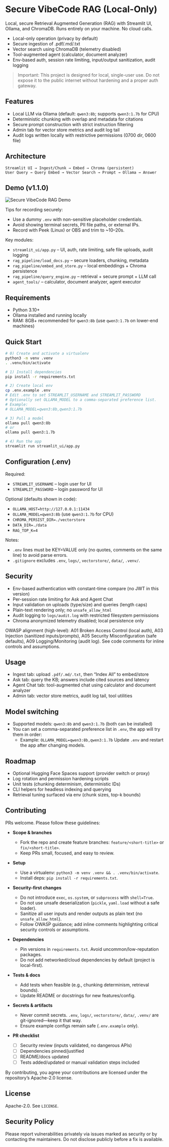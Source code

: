 # Secure VibeCode RAG (Local-Only)

Local, secure Retrieval Augmented Generation (RAG) with Streamlit UI, Ollama, and ChromaDB. Runs entirely on your machine. No cloud calls.

- Local-only operation (privacy by default)
- Secure ingestion of .pdf/.md/.txt
- Vector search using ChromaDB (telemetry disabled)
- Tool-augmented agent (calculator, document analyzer)
- Env-based auth, session rate limiting, input/output sanitization, audit logging

> Important: This project is designed for local, single-user use. Do not expose it to the public internet without hardening and a proper auth gateway.

## Features
- Local LLM via Ollama (default: `qwen3:8b`; supports `qwen3:1.7b` for CPU)
- Deterministic chunking with overlap and metadata for citations
- Secure prompt construction with strict instruction filtering
- Admin tab for vector store metrics and audit log tail
- Audit logs written locally with restrictive permissions (0700 dir, 0600 file)

## Architecture
```
Streamlit UI → Ingest/Chunk → Embed → Chroma (persistent)
User Query → Query Embed → Vector Search → Prompt → Ollama → Answer
```

## Demo (v1.1.0)
![Secure VibeCode RAG Demo](assets/demo.gif)

Tips for recording securely:
- Use a dummy `.env` with non-sensitive placeholder credentials.
- Avoid showing terminal secrets, PII file paths, or external IPs.
- Record with Peek (Linux) or OBS and trim to ~10–20s.

Key modules:
- `streamlit_ui/app.py` – UI, auth, rate limiting, safe file uploads, audit logging
- `rag_pipeline/load_docs.py` – secure loaders, chunking, metadata
- `rag_pipeline/embed_and_store.py` – local embeddings + Chroma persistence
- `rag_pipeline/query_engine.py` – retrieval + secure prompt + LLM call
- `agent_tools/` – calculator, document analyzer, agent executor

## Requirements
- Python 3.10+
- Ollama installed and running locally
- RAM: 8GB+ recommended for `qwen3:8b` (use `qwen3:1.7b` on lower-end machines)

## Quick Start
```bash
# 0) Create and activate a virtualenv
python3 -m venv .venv
. .venv/bin/activate

# 1) Install dependencies
pip install -r requirements.txt

# 2) Create local env
cp .env.example .env
# Edit .env to set STREAMLIT_USERNAME and STREAMLIT_PASSWORD
# Optionally set OLLAMA_MODEL to a comma-separated preference list.
# Example:
# OLLAMA_MODEL=qwen3:8b,qwen3:1.7b

# 3) Pull a model
ollama pull qwen3:8b
# or
ollama pull qwen3:1.7b

# 4) Run the app
streamlit run streamlit_ui/app.py
```

## Configuration (.env)
Required:
- `STREAMLIT_USERNAME` – login user for UI
- `STREAMLIT_PASSWORD` – login password for UI

Optional (defaults shown in code):
- `OLLAMA_HOST=http://127.0.0.1:11434`
- `OLLAMA_MODEL=qwen3:8b` (use `qwen3:1.7b` for CPU)
- `CHROMA_PERSIST_DIR=./vectorstore`
- `DATA_DIR=./data`
- `RAG_TOP_K=4`

Notes:
- `.env` lines must be KEY=VALUE only (no quotes, comments on the same line) to avoid parse errors.
- `.gitignore` excludes `.env`, `logs/`, `vectorstore/`, `data/`, `.venv/`.

## Security
- Env-based authentication with constant-time compare (no JWT in this version)
- Per-session rate limiting for Ask and Agent Chat
- Input validation on uploads (type/size) and queries (length caps)
- Plain-text rendering only; no `unsafe_allow_html`
- Audit logging to `logs/audit.log` with restricted filesystem permissions
- Chroma anonymized telemetry disabled; local persistence only

OWASP alignment (high-level): A01 Broken Access Control (local auth), A03 Injection (sanitized inputs/prompts), A05 Security Misconfiguration (safe defaults), A09 Logging/Monitoring (audit log). See code comments for inline controls and assumptions.

## Usage
- Ingest tab: upload `.pdf/.md/.txt`, then “Index All” to embed/store
- Ask tab: query the KB; answers include cited sources and latency
- Agent Chat tab: tool-augmented chat using calculator and document analyzer
- Admin tab: vector store metrics, audit log tail, tool utilities

## Model switching
- Supported models: `qwen3:8b` and `qwen3:1.7b` (both can be installed)
- You can set a comma-separated preference list in `.env`, the app will try them in order:
  - Example: `OLLAMA_MODEL=qwen3:8b,qwen3:1.7b`
Update `.env` and restart the app after changing models.

## Roadmap
- Optional Hugging Face Spaces support (provider switch or proxy)
- Log rotation and permission hardening scripts
- Unit tests (chunking determinism, deterministic IDs)
- CLI helpers for headless indexing and querying
- Retrieval tuning surfaced via env (chunk sizes, top-k bounds)

## Contributing
PRs welcome. Please follow these guidelines:

- **Scope & branches**
  - Fork the repo and create feature branches: `feature/<short-title>` or `fix/<short-title>`.
  - Keep PRs small, focused, and easy to review.

- **Setup**
  - Use a virtualenv: `python3 -m venv .venv && . .venv/bin/activate`.
  - Install deps: `pip install -r requirements.txt`.

- **Security-first changes**
  - Do not introduce `exec`, `os.system`, or `subprocess` with `shell=True`.
  - Do not use unsafe deserialization (`pickle`, `yaml.load` without a safe loader).
  - Sanitize all user inputs and render outputs as plain text (no `unsafe_allow_html`).
  - Follow OWASP guidance; add inline comments highlighting critical security controls or assumptions.

- **Dependencies**
  - Pin versions in `requirements.txt`. Avoid uncommon/low-reputation packages.
  - Do not add networked/cloud dependencies by default (project is local-first).

- **Tests & docs**
  - Add tests when feasible (e.g., chunking determinism, retrieval bounds).
  - Update README or docstrings for new features/config.

- **Secrets & artifacts**
  - Never commit secrets. `.env`, `logs/`, `vectorstore/`, `data/`, `.venv/` are git-ignored—keep it that way.
  - Ensure example configs remain safe (`.env.example` only).

- **PR checklist**
  - [ ] Security review (inputs validated, no dangerous APIs)
  - [ ] Dependencies pinned/justified
  - [ ] README/docs updated
  - [ ] Tests added/updated or manual validation steps included

By contributing, you agree your contributions are licensed under the repository’s Apache-2.0 license.

## License
Apache-2.0. See `LICENSE`.

## Security Policy
Please report vulnerabilities privately via issues marked as security or by contacting the maintainers. Do not disclose publicly before a fix is available.
